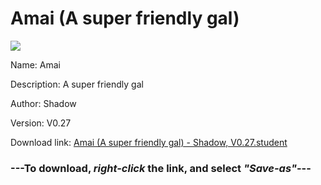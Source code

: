 # Amai (A super friendly gal)

<img src = "https://raw.githubusercontent.com/Arbiter1223/Koukou-Gurashi-Custom-Students/master/Students/Files/Amai%20(A%20super%20friendly%20gal).png">

Name: Amai

Description: A super friendly gal

Author: Shadow

Version: V0.27

Download link: <a href="https://raw.githubusercontent.com/Arbiter1223/Koukou-Gurashi-Custom-Students/master/Students/Files/Amai%20(A%20super%20friendly%20gal)%20-%20Shadow%2C%20V0.27.student">Amai (A super friendly gal) - Shadow, V0.27.student</a>

### ---**To download, _right-click_ the link, and select _"Save-as"_**---


